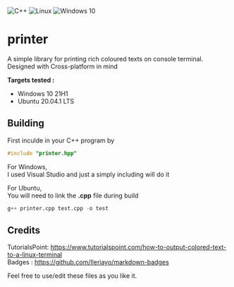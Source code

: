 ![C++](https://img.shields.io/badge/c++-%2300599C.svg?style=for-the-badge&logo=c%2B%2B&logoColor=white)  ![Linux](https://img.shields.io/badge/Linux-FCC624?style=for-the-badge&logo=linux&logoColor=black)  ![Windows 10](https://img.shields.io/badge/Windows-0078D6?style=for-the-badge&logo=windows&logoColor=white)
# printer 
A simple library for printing rich coloured texts on console terminal.\
Designed with Cross-platform in mind


**Targets tested :**
  * Windows 10 21H1
  * Ubuntu 20.04.1 LTS

## Building
First inculde in your C++ program by
```Cpp
#include "printer.hpp"
```
For Windows,\
I used Visual Studio and just a simply including will do it

For Ubuntu,\
You will need to link the **.cpp** file during build
```py
g++ printer.cpp test.cpp -o test
```

## Credits

TutorialsPoint: https://www.tutorialspoint.com/how-to-output-colored-text-to-a-linux-terminal \
Badges : https://github.com/Ileriayo/markdown-badges

Feel free to use/edit these files as you like it.
